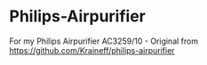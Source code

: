 # Philips-Airpurifier
For my Philips Airpurifier AC3259/10 - Original from https://github.com/Kraineff/philips-airpurifier

